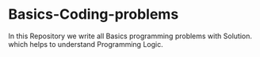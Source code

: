 # Basics-Coding-problems
In this Repository we write all Basics programming problems with Solution. which helps to understand Programming Logic.
